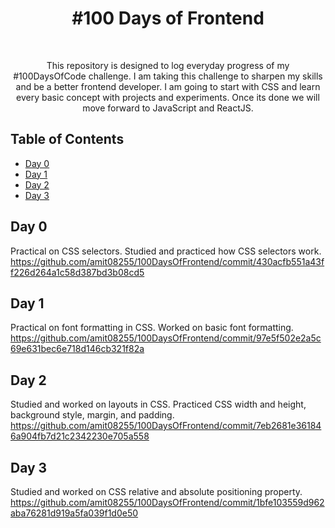 <h1 align="center"> #100 Days of Frontend </h1> <br>

<p align="center">
  This repository is designed to log everyday progress of my #100DaysOfCode challenge. I am taking this challenge to sharpen my skills and be a better frontend developer. I am going to start with CSS and learn every basic concept with projects and experiments. Once its done we will move forward to JavaScript and ReactJS.
</p>


## Table of Contents

- [Day 0](#day-0)
- [Day 1](#day-1)
- [Day 2](#day-2)
- [Day 3](#day-3)

## Day 0

Practical on CSS selectors. Studied and practiced how CSS selectors work.
https://github.com/amit08255/100DaysOfFrontend/commit/430acfb551a43ff226d264a1c58d387bd3b08cd5

## Day 1

Practical on font formatting in CSS. Worked on basic font formatting.
https://github.com/amit08255/100DaysOfFrontend/commit/97e5f502e2a5c69e631bec6e718d146cb321f82a

## Day 2

Studied and worked on layouts in CSS. Practiced CSS width and height, background style, margin, and padding.
https://github.com/amit08255/100DaysOfFrontend/commit/7eb2681e361846a904fb7d21c2342230e705a558

## Day 3

Studied and worked on CSS relative and absolute positioning property.
https://github.com/amit08255/100DaysOfFrontend/commit/1bfe103559d962aba76281d919a5fa039f1d0e50